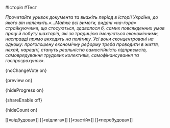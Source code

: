 #Історія #Тест

*Прочитайте уривок документа та вкажіть період в історії України, до якого він належить.«...Майже  всі вимоги, видані «на-гора» страйкуючими, що стосуються, здавалося б,  самих повсякденних умов праці й побуту шахтарів, які за традицією  іменуються економічними, насправді прямо виходять на політику. Усі вони  сконцентровані на одному: проголошену економічну реформу треба проводити  в життя, нехай, нарешті, стануть реальністю самостійність підприємств,  самоврядування трудових колективів, самофінансування та госпрозрахунок».*

{noChangeVote on}

{preview on}

{hideProgress on}

{shareEnable off}

{hideCount on}

[[«відбудова»]]
[[«відлига»]]
[[«застій»]]
[[«перебудова»]]
